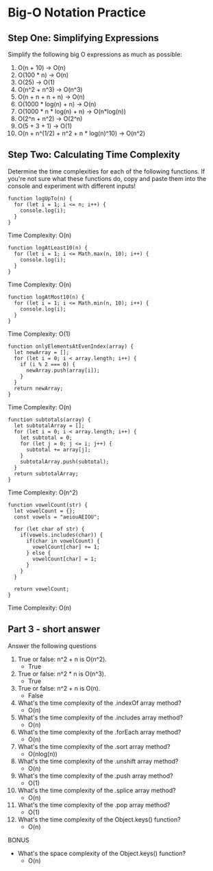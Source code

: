 # Big-O Notation Practice


## Step One: Simplifying Expressions
Simplify the following big O expressions as much as possible:

1. O(n + 10)  -> O(n)
2. O(100 * n) -> O(n)
3. O(25) -> O(1)
4. O(n^2 + n^3) -> O(n^3)
5. O(n + n + n + n) -> O(n)
6. O(1000 * log(n) + n) -> O(n)
7. O(1000 * n * log(n) + n) -> O(n*log(n))
8. O(2^n + n^2) -> O(2^n)
9. O(5 + 3 + 1) -> O(1)
10. O(n + n^(1/2) + n^2 + n * log(n)^10) -> O(n^2)


## Step Two: Calculating Time Complexity
Determine the time complexities for each of the following functions. If you're not sure what these functions do, copy and paste them into the console and experiment with different inputs!
```
function logUpTo(n) {
  for (let i = 1; i <= n; i++) {
    console.log(i);
  }
}
```
Time Complexity: O(n)

```
function logAtLeast10(n) {
  for (let i = 1; i <= Math.max(n, 10); i++) {
    console.log(i);
  }
}
```
Time Complexity: O(n)
```
function logAtMost10(n) {
  for (let i = 1; i <= Math.min(n, 10); i++) {
    console.log(i);
  }
}
```
Time Complexity: O(1)

```
function onlyElementsAtEvenIndex(array) {
  let newArray = [];
  for (let i = 0; i < array.length; i++) {
    if (i % 2 === 0) {
      newArray.push(array[i]);
    }
  }
  return newArray;
}
```
Time Complexity: O(n)

```
function subtotals(array) {
  let subtotalArray = [];
  for (let i = 0; i < array.length; i++) {
    let subtotal = 0;
    for (let j = 0; j <= i; j++) {
      subtotal += array[j];
    }
    subtotalArray.push(subtotal);
  }
  return subtotalArray;
}
```
Time Complexity: O(n^2)
```
function vowelCount(str) {
  let vowelCount = {};
  const vowels = "aeiouAEIOU";

  for (let char of str) {
    if(vowels.includes(char)) {
      if(char in vowelCount) {
        vowelCount[char] += 1;
      } else {
        vowelCount[char] = 1;
      }
    }
  }

  return vowelCount;
}
```
Time Complexity: O(n)

## Part 3 - short answer
Answer the following questions

1. True or false: n^2 + n is O(n^2). 
    - True
2. True or false: n^2 * n is O(n^3).
    - True
3. True or false: n^2 + n is O(n).
    - False
4. What's the time complexity of the .indexOf array method?
    - O(n)
5. What's the time complexity of the .includes array method?
    - O(n)
6. What's the time complexity of the .forEach array method?
    - O(n)
7. What's the time complexity of the .sort array method?
    - O(nlog(n))
8. What's the time complexity of the .unshift array method?
    - O(n)
9. What's the time complexity of the .push array method?
    - O(1)
10. What's the time complexity of the .splice array method?
    - O(n)
11. What's the time complexity of the .pop array method?
    - O(1)
12. What's the time complexity of the Object.keys() function?
    - O(n)

BONUS
- What's the space complexity of the Object.keys() function?
    - O(n)
